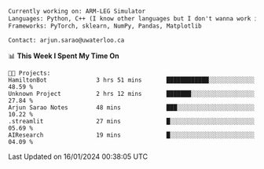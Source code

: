 ```txt
Currently working on: ARM-LEG Simulator
Languages: Python, C++ (I know other languages but I don't wanna work in them)
Frameworks: PyTorch, sklearn, NumPy, Pandas, Matplotlib

Contact: arjun.sarao@uwaterloo.ca
```

<!--START_SECTION:waka-->
📊 **This Week I Spent My Time On** 

```text
🐱‍💻 Projects: 
HamiltonBot              3 hrs 51 mins       ████████████░░░░░░░░░░░░░   48.59 % 
Unknown Project          2 hrs 12 mins       ███████░░░░░░░░░░░░░░░░░░   27.84 % 
Arjun Sarao Notes        48 mins             ███░░░░░░░░░░░░░░░░░░░░░░   10.22 % 
.streamlit               27 mins             █░░░░░░░░░░░░░░░░░░░░░░░░   05.69 % 
AIResearch               19 mins             █░░░░░░░░░░░░░░░░░░░░░░░░   04.09 % 
```


 Last Updated on 16/01/2024 00:38:05 UTC
<!--END_SECTION:waka-->

